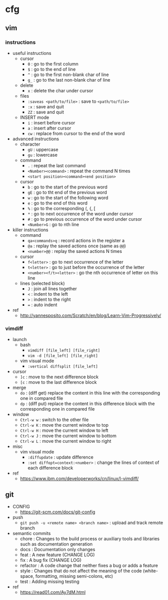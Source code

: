 # cfg

## vim

### instructions
- useful instructions
  - cursor
    - `0`  : go to the first column
    - `$`  : go to the end of line
    - `^`  : go to the first non-blank char of line
    - `g_` : go to the last non-blank char of line
  - delete
    - `x`  : delete the char under cursor
  - files
    - `:saveas <path/to/file>` : save to `<path/to/file>`
    - `:x` : save and quit
    - `ZZ` : save and quit
  - INSERT mode
    - `i`  : insert before cursor
    - `a`  : insert after cursor
    - `cw` : replace from cursor to the end of the word
- advanced instructions
  - character
    - `gU` : uppercase
    - `gu` : lowercase
  - command
    - `.`  : repeat the last command
    - `<Number><command>` : repeat the command N times
    - `<start position><command><end position>`
  - cursor
    - `b`  : go to the start of the previous word
    - `gE` : go to tht end of the previous word
    - `w`  : go to the start of the following word
    - `e`  : go to the end of this word
    - `%`  : go to the corresponding (, {, [
    - `*`  : go to next occurrence of the word under cursor
    - `#`  : go to previous occurrence of the word under cursor
    - `<Number>G` : go to nth line
- killer instructions
  - command
    - `qa<commands>q` : record actions in the register a
    - `@a` : replay the saved actions once (same as `@@`)
    - `<number>@@` : replay the saved actions N times
  - cursor
    - `f<letter>` : go to next occurrence of the letter
    - `t<letter>` : go to just before the occurrence of the letter
    - `<number><f/t><letter>` : go the nth occurrence of letter on this line
  - lines (selected block)
    - `J`  : join all lines together
    - `<`  : indent to the left
    - `>`  : indent to the right
    - `=`  : auto indent
- ref
  - http://yannesposito.com/Scratch/en/blog/Learn-Vim-Progressively/

### vimdiff
- launch
  - bash
    - `vimdiff [file_left] [file_right]`
    - `vim -d [file_left] [file_right]`
  - vim visual mode
    - `:vertical diffsplit [file_left]` 
- cursor
  - `]c` : move to the next difference block
  - `[c` : move to the last difference block
- merge
  - `do` : (diff get) replace the content in this line with the corresponding one in compared file
  - `dp` : (diff put) replace the content in this difference block with the corresponding one in compared file
- window
  - `Ctrl-w w` : switch to the other file 
  - `Ctrl-w K` : move the current window to top
  - `Ctrl-w H` : move the current window to left
  - `Ctrl-w J` : move the current window to bottom
  - `Ctrl-w L` : move the current window to right
- misc
  - vim visual mode
    - `:diffupdate` : update difference
    - `:set diffopt=context:<number>` : change the lines of context of each difference block
- ref
  - https://www.ibm.com/developerworks/cn/linux/l-vimdiff/

## git
- CONFIG
  - https://git-scm.com/docs/git-config
- push
  - `git push -u <remote name> <branch name>` : upload and track remote branch
- semantic commits
  - chore    : Changes to the build process or auxiliary tools and libraries such as documentation generation
  - docs     : Documentation only changes
  - feat     : A new feature (CHANGE LOG)
  - fix      : A bug fix (CHANGE LOG)
  - refactor : A code change that neither fixes a bug or adds a feature
  - style    : Changes that do not affect the meaning of the code (white-space, formatting, missing semi-colons, etc)
  - test     : Adding missing testing
- ref
  - https://read01.com/Ay7dM.html
